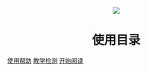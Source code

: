 <p  align="center">  
<img src="https://s4.aconvert.com/convert/p3r68-cdx67/an7mp-cl4y2.svg" >
</p>

<h1 align="center">使用目录</h1>


[使用帮助](https://www.cnblogs.com/wanghai0666/tag/%E4%BD%BF%E7%94%A8%E5%B8%AE%E5%8A%A9/)
[教学检测](https://www.cnblogs.com/wanghai0666/tag/%E6%95%99%E5%AD%A6%E6%A3%80%E6%B5%8B/)
[开始阅读](#quick-start)



